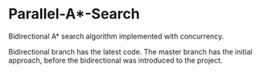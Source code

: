 # Parallel-A*-Search

Bidirectional A* search algorithm implemented with concurrency. 

Bidirectional branch has the latest code. The master branch has the initial approach, before 
the bidirectional was introduced to the project. 

